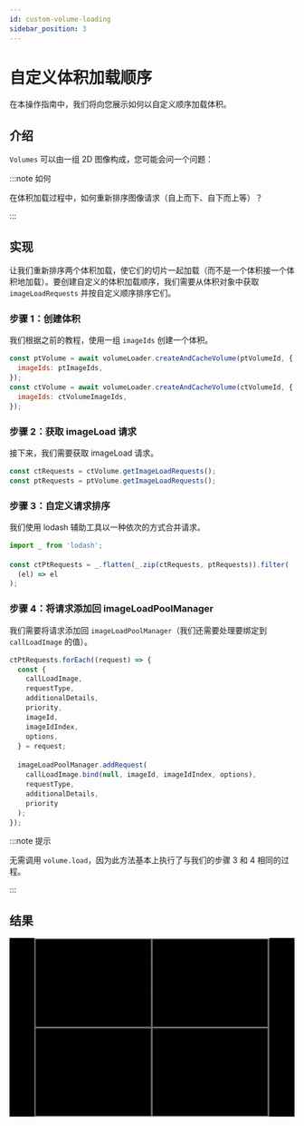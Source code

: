 ```yaml
---
id: custom-volume-loading
sidebar_position: 3
---
```

    
# 自定义体积加载顺序
    
在本操作指南中，我们将向您展示如何以自定义顺序加载体积。
    
## 介绍
    
`Volumes` 可以由一组 2D 图像构成，您可能会问一个问题：
    
:::note 如何
    
在体积加载过程中，如何重新排序图像请求（自上而下、自下而上等）？
    
:::
    
## 实现
    
让我们重新排序两个体积加载，使它们的切片一起加载（而不是一个体积接一个体积地加载）。要创建自定义的体积加载顺序，我们需要从体积对象中获取 `imageLoadRequests` 并按自定义顺序排序它们。
    
### 步骤 1：创建体积
    
我们根据之前的教程，使用一组 `imageIds` 创建一个体积。
    
```js
const ptVolume = await volumeLoader.createAndCacheVolume(ptVolumeId, {
  imageIds: ptImageIds,
});
const ctVolume = await volumeLoader.createAndCacheVolume(ctVolumeId, {
  imageIds: ctVolumeImageIds,
});
```
    
### 步骤 2：获取 imageLoad 请求
    
接下来，我们需要获取 imageLoad 请求。
    
```js
const ctRequests = ctVolume.getImageLoadRequests();
const ptRequests = ptVolume.getImageLoadRequests();
```
    
### 步骤 3：自定义请求排序
    
我们使用 lodash 辅助工具以一种依次的方式合并请求。
    
```js
import _ from 'lodash';

const ctPtRequests = _.flatten(_.zip(ctRequests, ptRequests)).filter(
  (el) => el
);
```
    
### 步骤 4：将请求添加回 imageLoadPoolManager
    
我们需要将请求添加回 `imageLoadPoolManager`（我们还需要处理要绑定到 `callLoadImage` 的值）。
    
```js
ctPtRequests.forEach((request) => {
  const {
    callLoadImage,
    requestType,
    additionalDetails,
    priority,
    imageId,
    imageIdIndex,
    options,
  } = request;

  imageLoadPoolManager.addRequest(
    callLoadImage.bind(null, imageId, imageIdIndex, options),
    requestType,
    additionalDetails,
    priority
  );
});
```
    
:::note 提示
    
无需调用 `volume.load`，因为此方法基本上执行了与我们的步骤 3 和 4 相同的过程。
    
:::
    
## 结果
    
![customLoading](../assets/custom-loading.gif)